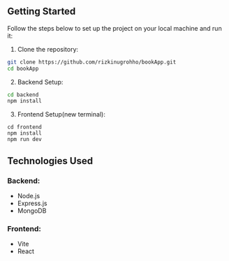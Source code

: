 ## Getting Started

Follow the steps below to set up the project on your local machine and run it:

1. Clone the repository:

```bash
git clone https://github.com/rizkinugrohho/bookApp.git
cd bookApp
```

2. Backend Setup:

```bash
cd backend
npm install
```

3. Frontend Setup(new terminal):

```
cd frontend
npm install
npm run dev
```

## Technologies Used

### Backend:

- Node.js
- Express.js
- MongoDB

### Frontend:

- Vite
- React
